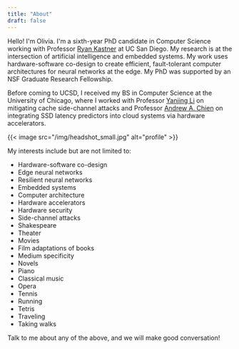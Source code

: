 ```yaml
---
title: "About"
draft: false
---
```


Hello! 
I'm Olivia. 
I'm a sixth-year PhD candidate in Computer Science working with Professor [Ryan Kastner][1] at UC San Diego. 
My research is at the intersection of artificial intelligence and embedded systems.
My work uses hardware-software co-design to create efficient, fault-tolerant computer architectures for neural networks at the edge. 
My PhD was supported by an NSF Graduate Research Fellowship. 

Before coming to UCSD, I received my BS in Computer Science at the University of Chicago, where I worked with Professor [Yanjing Li][2] on mitigating cache side-channel attacks and Professor [Andrew A. Chien][3] on integrating SSD latency predictors into cloud systems via hardware accelerators. 

{{< image src="/img/headshot_small.jpg" alt="profile" >}}

My interests include but are not limited to:

* Hardware-software co-design
* Edge neural networks
* Resilient neural networks
* Embedded systems
* Computer architecture
* Hardware accelerators
* Hardware security
* Side-channel attacks
* Shakespeare
* Theater
* Movies
* Film adaptations of books
* Medium specificity
* Novels
* Piano
* Classical music
* Opera
* Tennis
* Running
* Tetris
* Traveling
* Taking walks

Talk to me about any of the above, and we will make good conversation! 

[1]: http://kastner.ucsd.edu
[2]: http://people.cs.uchicago.edu/~yanjingl/index.html
[3]: http://people.cs.uchicago.edu/~aachien/lssg/people/andrew-chien/